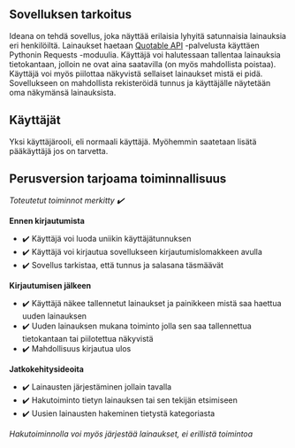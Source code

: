 ## Sovelluksen tarkoitus

Ideana on tehdä sovellus, joka näyttää erilaisia lyhyitä satunnaisia lainauksia eri henkilöiltä. Lainaukset haetaan [Quotable API](https://github.com/lukePeavey/quotable) -palvelusta käyttäen Pythonin Requests -moduulia. Käyttäjä voi halutessaan tallentaa lainauksia tietokantaan, jolloin ne ovat aina saatavilla (on myös mahdollista poistaa). Käyttäjä voi myös piilottaa näkyvistä sellaiset lainaukset mistä ei pidä. Sovellukseen on mahdollista rekisteröidä tunnus ja käyttäjälle näytetään oma näkymänsä lainauksista.

## Käyttäjät

Yksi käyttäjärooli, eli normaali käyttäjä. Myöhemmin saatetaan lisätä pääkäyttäjä jos on tarvetta.

## Perusversion tarjoama toiminnallisuus

*Toteutetut toiminnot merkitty :heavy_check_mark:*

**Ennen kirjautumista**
- :heavy_check_mark: Käyttäjä voi luoda uniikin käyttäjätunnuksen
- :heavy_check_mark: Käyttäjä voi kirjautua sovellukseen kirjautumislomakkeen avulla
- :heavy_check_mark: Sovellus tarkistaa, että tunnus ja salasana täsmäävät

**Kirjautumisen jälkeen**

- :heavy_check_mark: Käyttäjä näkee tallennetut lainaukset ja painikkeen mistä saa haettua uuden lainauksen
- :heavy_check_mark: Uuden lainauksen mukana toiminto jolla sen saa tallennettua tietokantaan tai piilotettua näkyvistä
- :heavy_check_mark: Mahdollisuus kirjautua ulos

**Jatkokehitysideoita**

- :heavy_check_mark: Lainausten järjestäminen jollain tavalla
- :heavy_check_mark: Hakutoiminto tietyn lainauksen tai sen tekijän etsimiseen
- :heavy_check_mark: Uusien lainausten hakeminen tietystä kategoriasta

*Hakutoiminnolla voi myös järjestää lainaukset, ei erillistä toimintoa*
